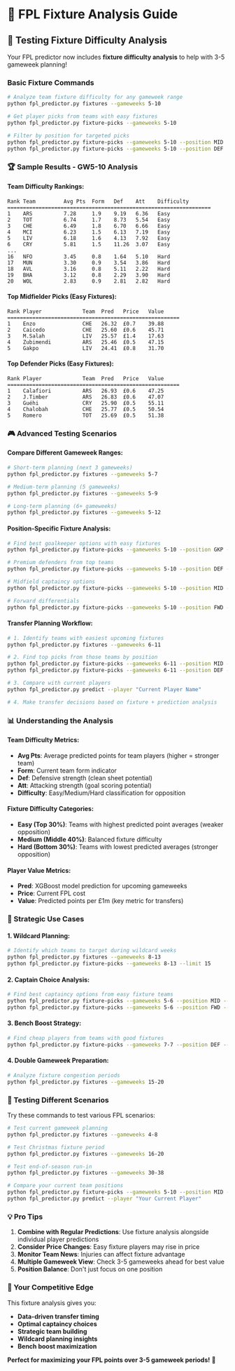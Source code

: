 # 📅 FPL Fixture Analysis Guide

## 🎯 **Testing Fixture Difficulty Analysis**

Your FPL predictor now includes **fixture difficulty analysis** to help with 3-5 gameweek planning!

### **Basic Fixture Commands**

```bash
# Analyze team fixture difficulty for any gameweek range
python fpl_predictor.py fixtures --gameweeks 5-10

# Get player picks from teams with easy fixtures
python fpl_predictor.py fixture-picks --gameweeks 5-10

# Filter by position for targeted picks
python fpl_predictor.py fixture-picks --gameweeks 5-10 --position MID
python fpl_predictor.py fixture-picks --gameweeks 5-10 --position DEF
```

### **🏆 Sample Results - GW5-10 Analysis**

#### **Team Difficulty Rankings:**
```
Rank Team         Avg Pts  Form   Def    Att    Difficulty
=================================================================
1    ARS          7.28     1.9    9.19   6.36   Easy      
2    TOT          6.74     1.7    8.73   5.54   Easy      
3    CHE          6.49     1.8    6.70   6.66   Easy      
4    MCI          6.23     1.5    6.13   7.19   Easy      
5    LIV          6.18     1.6    4.13   7.92   Easy      
6    CRY          5.81     1.5    11.26  3.07   Easy      
...
16   NFO          3.45     0.8    1.64   5.10   Hard      
17   MUN          3.30     0.9    3.54   3.86   Hard      
18   AVL          3.16     0.8    5.11   2.22   Hard      
19   BHA          3.12     0.8    2.29   3.90   Hard      
20   WOL          2.83     0.9    2.81   2.82   Hard   
```

#### **Top Midfielder Picks (Easy Fixtures):**
```
Rank Player             Team  Pred   Price   Value 
=======================================================
1    Enzo               CHE   26.32  £0.7    39.88 
2    Caicedo            CHE   25.60  £0.6    45.71 
3    M.Salah            LIV   25.57  £1.4    17.63 
4    Zubimendi          ARS   25.46  £0.5    47.15 
5    Gakpo              LIV   24.41  £0.8    31.70 
```

#### **Top Defender Picks (Easy Fixtures):**
```
Rank Player             Team  Pred   Price   Value 
=======================================================
1    Calafiori          ARS   26.93  £0.6    47.25 
2    J.Timber           ARS   26.83  £0.6    47.07 
3    Guéhi              CRY   25.90  £0.5    55.11 
4    Chalobah           CHE   25.77  £0.5    50.54 
5    Romero             TOT   25.69  £0.5    51.38 
```

### **🎮 Advanced Testing Scenarios**

#### **Compare Different Gameweek Ranges:**
```bash
# Short-term planning (next 3 gameweeks)
python fpl_predictor.py fixtures --gameweeks 5-7

# Medium-term planning (5 gameweeks)  
python fpl_predictor.py fixtures --gameweeks 5-9

# Long-term planning (6+ gameweeks)
python fpl_predictor.py fixtures --gameweeks 5-12
```

#### **Position-Specific Fixture Analysis:**
```bash
# Find best goalkeeper options with easy fixtures
python fpl_predictor.py fixture-picks --gameweeks 5-10 --position GKP --limit 5

# Premium defenders from top teams
python fpl_predictor.py fixture-picks --gameweeks 5-10 --position DEF --limit 8

# Midfield captaincy options
python fpl_predictor.py fixture-picks --gameweeks 5-10 --position MID --limit 10

# Forward differentials
python fpl_predictor.py fixture-picks --gameweeks 5-10 --position FWD --limit 6
```

#### **Transfer Planning Workflow:**
```bash
# 1. Identify teams with easiest upcoming fixtures
python fpl_predictor.py fixtures --gameweeks 6-11

# 2. Find top picks from those teams by position
python fpl_predictor.py fixture-picks --gameweeks 6-11 --position MID --limit 8
python fpl_predictor.py fixture-picks --gameweeks 6-11 --position DEF --limit 6

# 3. Compare with current players
python fpl_predictor.py predict --player "Current Player Name"

# 4. Make transfer decisions based on fixture + prediction analysis
```

### **📊 Understanding the Analysis**

#### **Team Difficulty Metrics:**
- **Avg Pts**: Average predicted points for team players (higher = stronger team)
- **Form**: Current team form indicator
- **Def**: Defensive strength (clean sheet potential)
- **Att**: Attacking strength (goal scoring potential)
- **Difficulty**: Easy/Medium/Hard classification for opposition

#### **Fixture Difficulty Categories:**
- **Easy (Top 30%)**: Teams with highest predicted point averages (weaker opposition)
- **Medium (Middle 40%)**: Balanced fixture difficulty
- **Hard (Bottom 30%)**: Teams with lowest predicted averages (stronger opposition)

#### **Player Value Metrics:**
- **Pred**: XGBoost model prediction for upcoming gameweeks
- **Price**: Current FPL cost
- **Value**: Predicted points per £1m (key metric for transfers)

### **🎯 Strategic Use Cases**

#### **1. Wildcard Planning:**
```bash
# Identify which teams to target during wildcard weeks
python fpl_predictor.py fixtures --gameweeks 8-13
python fpl_predictor.py fixture-picks --gameweeks 8-13 --limit 15
```

#### **2. Captain Choice Analysis:**
```bash
# Find best captaincy options from easy fixture teams
python fpl_predictor.py fixture-picks --gameweeks 5-6 --position MID --limit 5
python fpl_predictor.py fixture-picks --gameweeks 5-6 --position FWD --limit 5
```

#### **3. Bench Boost Strategy:**
```bash
# Find cheap players from teams with good fixtures
python fpl_predictor.py fixture-picks --gameweeks 7-7 --position DEF --limit 10
```

#### **4. Double Gameweek Preparation:**
```bash
# Analyze fixture congestion periods
python fpl_predictor.py fixtures --gameweeks 15-20
```

### **🔄 Testing Different Scenarios**

Try these commands to test various FPL scenarios:

```bash
# Test current gameweek planning
python fpl_predictor.py fixtures --gameweeks 4-8

# Test Christmas fixture period
python fpl_predictor.py fixtures --gameweeks 16-20

# Test end-of-season run-in
python fpl_predictor.py fixtures --gameweeks 30-38

# Compare your current team positions
python fpl_predictor.py fixture-picks --gameweeks 5-10 --position MID --limit 15
python fpl_predictor.py predict --player "Your Current Player"
```

### **💡 Pro Tips**

1. **Combine with Regular Predictions**: Use fixture analysis alongside individual player predictions
2. **Consider Price Changes**: Easy fixture players may rise in price
3. **Monitor Team News**: Injuries can affect fixture advantage
4. **Multiple Gameweek View**: Check 3-5 gameweeks ahead for best value
5. **Position Balance**: Don't just focus on one position

### **🚀 Your Competitive Edge**

This fixture analysis gives you:
- **Data-driven transfer timing**
- **Optimal captaincy choices**  
- **Strategic team building**
- **Wildcard planning insights**
- **Bench boost maximization**

**Perfect for maximizing your FPL points over 3-5 gameweek periods!** 🎯
